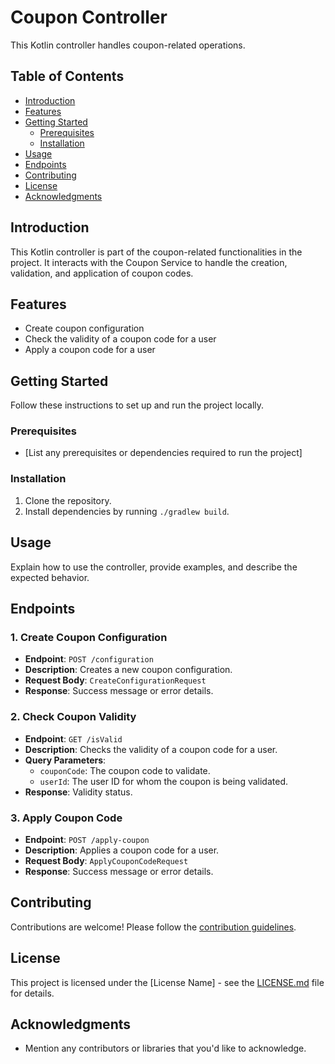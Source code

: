 # Coupon Controller

This Kotlin controller handles coupon-related operations.

## Table of Contents

- [Introduction](#introduction)
- [Features](#features)
- [Getting Started](#getting-started)
    - [Prerequisites](#prerequisites)
    - [Installation](#installation)
- [Usage](#usage)
- [Endpoints](#endpoints)
- [Contributing](#contributing)
- [License](#license)
- [Acknowledgments](#acknowledgments)

## Introduction

This Kotlin controller is part of the coupon-related functionalities in the project. It interacts with the Coupon Service to handle the creation, validation, and application of coupon codes.

## Features

- Create coupon configuration
- Check the validity of a coupon code for a user
- Apply a coupon code for a user

## Getting Started

Follow these instructions to set up and run the project locally.

### Prerequisites

- [List any prerequisites or dependencies required to run the project]

### Installation

1. Clone the repository.
2. Install dependencies by running `./gradlew build`.

## Usage

Explain how to use the controller, provide examples, and describe the expected behavior.

## Endpoints

### 1. Create Coupon Configuration

- **Endpoint**: `POST /configuration`
- **Description**: Creates a new coupon configuration.
- **Request Body**: `CreateConfigurationRequest`
- **Response**: Success message or error details.

### 2. Check Coupon Validity

- **Endpoint**: `GET /isValid`
- **Description**: Checks the validity of a coupon code for a user.
- **Query Parameters**:
    - `couponCode`: The coupon code to validate.
    - `userId`: The user ID for whom the coupon is being validated.
- **Response**: Validity status.

### 3. Apply Coupon Code

- **Endpoint**: `POST /apply-coupon`
- **Description**: Applies a coupon code for a user.
- **Request Body**: `ApplyCouponCodeRequest`
- **Response**: Success message or error details.

## Contributing

Contributions are welcome! Please follow the [contribution guidelines](CONTRIBUTING.md).

## License

This project is licensed under the [License Name] - see the [LICENSE.md](LICENSE.md) file for details.

## Acknowledgments

- Mention any contributors or libraries that you'd like to acknowledge.
